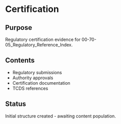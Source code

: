 # Certification

## Purpose
Regulatory certification evidence for 00-70-05_Regulatory_Reference_Index.

## Contents
- Regulatory submissions
- Authority approvals
- Certification documentation
- TCDS references

## Status
Initial structure created - awaiting content population.
